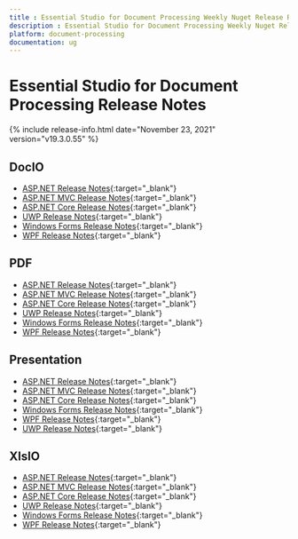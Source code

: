```yaml
---
title : Essential Studio for Document Processing Weekly Nuget Release Release Notes  
description : Essential Studio for Document Processing Weekly Nuget Release Release Notes  
platform: document-processing
documentation: ug
---
```


# Essential Studio for Document Processing  Release Notes  

{% include release-info.html date="November 23, 2021" version="v19.3.0.55" %} 

## DocIO

* [ASP.NET Release Notes](/aspnet/release-notes/v19.3.0.55#docio){:target="_blank"}
* [ASP.NET MVC Release Notes](/aspnetmvc/release-notes/v19.3.0.55#docio){:target="_blank"}
* [ASP.NET Core Release Notes](/aspnet-core/release-notes/v19.3.0.55#docio){:target="_blank"}
* [UWP Release Notes](/uwp/release-notes/v19.3.0.55#docio){:target="_blank"}
* [Windows Forms Release Notes](/windowsforms/release-notes/v19.3.0.55#docio){:target="_blank"}
* [WPF Release Notes](/wpf/release-notes/v19.3.0.55#docio){:target="_blank"}


## PDF

* [ASP.NET Release Notes](/aspnet/release-notes/v19.3.0.55#pdf){:target="_blank"}
* [ASP.NET MVC Release Notes](/aspnetmvc/release-notes/v19.3.0.55#pdf){:target="_blank"}
* [ASP.NET Core Release Notes](/aspnet-core/release-notes/v19.3.0.55#pdf){:target="_blank"}
* [UWP Release Notes](/uwp/release-notes/v19.3.0.55#pdf){:target="_blank"}
* [Windows Forms Release Notes](/windowsforms/release-notes/v19.3.0.55#pdf){:target="_blank"}
* [WPF Release Notes](/wpf/release-notes/v19.3.0.55#pdf){:target="_blank"}


## Presentation

* [ASP.NET Release Notes](/aspnet/release-notes/v19.3.0.55#presentation){:target="_blank"}
* [ASP.NET MVC Release Notes](/aspnetmvc/release-notes/v19.3.0.55#presentation){:target="_blank"}
* [ASP.NET Core Release Notes](/aspnet-core/release-notes/v19.3.0.55#presentation){:target="_blank"}
* [Windows Forms Release Notes](/windowsforms/release-notes/v19.3.0.55#presentation){:target="_blank"}
* [WPF Release Notes](/wpf/release-notes/v19.3.0.55#presentation){:target="_blank"}
* [UWP Release Notes](/uwp/release-notes/v19.3.0.55#presentation){:target="_blank"}


## XlsIO

* [ASP.NET Release Notes](/aspnet/release-notes/v19.3.0.55#xlsio){:target="_blank"}
* [ASP.NET MVC Release Notes](/aspnetmvc/release-notes/v19.3.0.55#xlsio){:target="_blank"}
* [ASP.NET Core Release Notes](/aspnet-core/release-notes/v19.3.0.55#xlsio){:target="_blank"}
* [UWP Release Notes](/uwp/release-notes/v19.3.0.55#xlsio){:target="_blank"}
* [Windows Forms Release Notes](/windowsforms/release-notes/v19.3.0.55#xlsio){:target="_blank"}
* [WPF Release Notes](/wpf/release-notes/v19.3.0.55#xlsio){:target="_blank"}